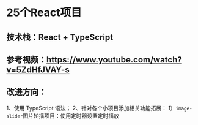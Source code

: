 # 25个React项目
## 技术栈：React + TypeScript
## 参考视频：https://www.youtube.com/watch?v=5ZdHfJVAY-s
## 改进方向：
1、使用 TypeScript 语法；
2、针对各个小项目添加相关功能拓展：
  1）`image-slider`图片轮播项目：使用定时器设置定时播放
